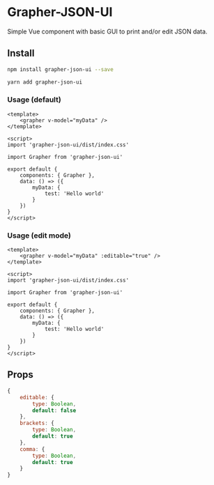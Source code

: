 # Grapher-JSON-UI

Simple Vue component with basic GUI to print and/or edit JSON data.

## Install

```bash
npm install grapher-json-ui --save
```

```bash
yarn add grapher-json-ui
```

### Usage (default)

```vue
<template>
    <grapher v-model="myData" />
</template>

<script>
import 'grapher-json-ui/dist/index.css'

import Grapher from 'grapher-json-ui'

export default {
    components: { Grapher },
    data: () => ({
        myData: {
            test: 'Hello world'
        }
    })
}
</script>
```

### Usage (edit mode)

```vue
<template>
    <grapher v-model="myData" :editable="true" />
</template>

<script>
import 'grapher-json-ui/dist/index.css'

import Grapher from 'grapher-json-ui'

export default {
    components: { Grapher },
    data: () => ({
        myData: {
            test: 'Hello world'
        }
    })
}
</script>
```

## Props

```javascript
{
    editable: {
        type: Boolean,
        default: false
    },
    brackets: {
        type: Boolean,
        default: true
    },
    comma: {
        type: Boolean,
        default: true
    }
}
```